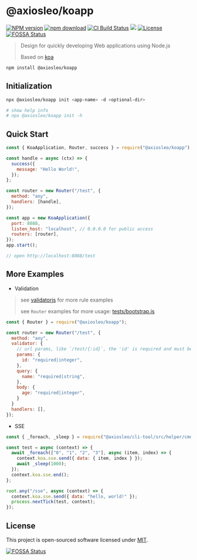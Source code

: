# @axiosleo/koapp

[![NPM version](https://img.shields.io/npm/v/@axiosleo/koapp.svg?style=flat-square)](https://npmjs.org/package/@axiosleo/koapp)
[![npm download](https://img.shields.io/npm/dm/@axiosleo/koapp.svg?style=flat-square)](https://npmjs.org/package/@axiosleo/koapp)
[![CI Build Status](https://github.com/AxiosLeo/node-koapp/actions/workflows/ci.yml/badge.svg)](https://github.com/AxiosLeo/node-koapp/actions/workflows/ci.yml)
[![](https://codecov.io/gh/AxiosLeo/node-koapp/branch/master/graph/badge.svg)](https://codecov.io/gh/AxiosLeo/node-koapp)
[![License](https://img.shields.io/github/license/AxiosLeo/node-koapp?color=%234bc524)](LICENSE)
[![FOSSA Status](https://app.fossa.com/api/projects/git%2Bgithub.com%2FAxiosLeo%2Fnode-koapp.svg?type=shield)](https://app.fossa.com/projects/git%2Bgithub.com%2FAxiosLeo%2Fnode-koapp/refs/branch/master)

> Design for quickly developing Web applications using Node.js
>
> Based on [koa](https://koajs.com/)

```bash
npm install @axiosleo/koapp
```

## Initialization

```bash
npx @axiosleo/koapp init <app-name> -d <optional-dir>

# show help info
# npx @axiosleo/koapp init -h
```

## Quick Start

```javascript
const { KoaApplication, Router, success } = require("@axiosleo/koapp");

const handle = async (ctx) => {
  success({
    message: "Hello World!",
  });
};

const router = new Router("/test", {
  method: "any",
  handlers: [handle],
});

const app = new KoaApplication({
  port: 8088,
  listen_host: "localhost", // 0.0.0.0 for public access
  routers: [router],
});
app.start();

// open http://localhost:8088/test
```

## More Examples

- Validation

> see [validatorjs](https://github.com/mikeerickson/validatorjs) for more rule examples
>
> see `Router` examples for more usage: [tests/bootstrap.js](tests/bootstrap.js)

```javascript
const { Router } = require("@axiosleo/koapp");

const router = new Router("/test", {
  method: "any",
  validator: {
    // url params, like `/test/{:id}`, the 'id' is required and must be an integer
    params: {
      id: "required|integer",
    },
    query: {
      name: "required|string",
    },
    body: {
      age: "required|integer",
    }
  }
  handlers: [],
});
```

- SSE

```javascript
const { _foreach, _sleep } = require("@axiosleo/cli-tool/src/helper/cmd");

const test = async (context) => {
  await _foreach(["0", "1", "2", "3"], async (item, index) => {
    context.koa.sse.send({ data: { item, index } });
    await _sleep(1000);
  });
  context.koa.sse.end();
};

root.any("/sse", async (context) => {
  context.koa.sse.send({ data: "hello, world!" });
  process.nextTick(test, context);
});
```

## License

This project is open-sourced software licensed under [MIT](LICENSE).

[![FOSSA Status](https://app.fossa.com/api/projects/git%2Bgithub.com%2FAxiosLeo%2Fnode-koapp.svg?type=large)](https://app.fossa.com/projects/git%2Bgithub.com%2FAxiosLeo%2Fnode-koapp/refs/branch/master/)
